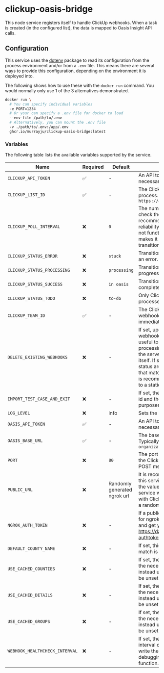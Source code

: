 # clickup-oasis-bridge

This node service registers itself to handle ClickUp webhooks. When a task is created (in the configured list), the data is mapped to Oasis Insight API calls.

## Configuration

This service uses the [dotenv](https://www.npmjs.com/package/dotenv) package to read its configuration from the process environment and/or from a `.env` file. This means there are several ways to provide this configuration, depending on the environment it is deployed into.

The following shows how to use these with the `docker run` command. You would normally only use 1 of the 3 alternatives demonstrated.

```bash
docker run \
  # You can specify individual variables
  -e PORT=1234
  # Or your can specify a .env file for docker to load
  --env-file /path/to/.env
  # Alternatively, you can mount the .env file
  -v ./path/to/.env:/app/.env
  ghcr.io/murrayju/clickup-oasis-bridge:latest
```

### Variables

The following table lists the available variables supported by the service.

| Name                           | Required | Default                      | Description                                                                                                                                                                                                                                                                                                                                                                                                                                                                                                       |
| ------------------------------ | -------- | ---------------------------- | ----------------------------------------------------------------------------------------------------------------------------------------------------------------------------------------------------------------------------------------------------------------------------------------------------------------------------------------------------------------------------------------------------------------------------------------------------------------------------------------------------------------- |
| `CLICKUP_API_TOKEN`            | ✅       | -                            | An API token is acquired from ClickUp, and is necessary for the integration to function.                                                                                                                                                                                                                                                                                                                                                                                                                          |
| `CLICKUP_LIST_ID`              | ✅       | -                            | The ClickUp list id in which to look for tasks to process. This can be found in the URL for a list: `https://app.clickup.com/{team_id}/v/l/f/{list_id}`                                                                                                                                                                                                                                                                                                                                                           |
| `CLICKUP_POLL_INTERVAL`        | ❌       | `0`                          | The number of seconds to use as a polling interval to check the ClickUp list for unprocessed tasks. It is recommended to set this to `60`. This adds some reliability to the service, in case the webhook does not function, or is missed for any reason. This also makes it possible for tasks to be re-processed by transitioning the state back to `to-do`                                                                                                                                                     |
| `CLICKUP_STATUS_ERROR`         | ❌       | `stuck`                      | Transition tasks to this status when processing has an error.                                                                                                                                                                                                                                                                                                                                                                                                                                                     |
| `CLICKUP_STATUS_PROCESSING`    | ❌       | `processing`                 | Transition tasks to this status while processing is in progress.                                                                                                                                                                                                                                                                                                                                                                                                                                                  |
| `CLICKUP_STATUS_SUCCESS`       | ❌       | `in oasis`                   | Transition tasks to this status when processing completes successfully.                                                                                                                                                                                                                                                                                                                                                                                                                                           |
| `CLICKUP_STATUS_TODO`          | ❌       | `to-do`                      | Only ClickUp tasks in the given status will be processed.                                                                                                                                                                                                                                                                                                                                                                                                                                                         |
| `CLICKUP_TEAM_ID`              | ✅️      | -                            | The ClickUp team id in which to register the webhook. This number can be found in the URL immediately after `https://app.clickup.com/`                                                                                                                                                                                                                                                                                                                                                                            |
| `DELETE_EXISTING_WEBHOOKS`     | ❌       | -                            | If set, upon startup, the service can look for existing webhook registrations and delete them. This is useful to avoid receiving duplicate messages and processing tasks multiple times in the case where the server was not shut down cleanly to unregister itself. If set to `failing`, all webhooks with a failing status are deleted. If set to `matching`, all webhooks that match the current `PUBLIC_URL` will be deleted. It is recommended to use `matching` if `PUBLIC_URL` is set to a static address. |
| `IMPORT_TEST_CASE_AND_EXIT`    | ❌       | -                            | If set, the service will process the given ClickUp task id and then exit. This exists purely for debugging purposes, and generally should not be used.                                                                                                                                                                                                                                                                                                                                                            |
| `LOG_LEVEL`                    | ❌       | info                         | Sets the logging level for the pino logger.                                                                                                                                                                                                                                                                                                                                                                                                                                                                       |
| `OASIS_API_TOKEN`              | ✅️      | -                            | An API token is acquired from Oasis Insight, and is necessary for the integration to function.                                                                                                                                                                                                                                                                                                                                                                                                                    |
| `OASIS_BASE_URL`               | ✅️      | -                            | The base URL for the Oasis API to connect to. Typically looks like `https://your-organization.oasisinsight.net/api/v1/`                                                                                                                                                                                                                                                                                                                                                                                           |
| `PORT`                         | ❌       | `80`                         | The port to bind the web server to. This is used for the ClickUp webhook integration, where ClickUp will POST messages to this port.                                                                                                                                                                                                                                                                                                                                                                              |
| `PUBLIC_URL`                   | ❌       | Randomly generated ngrok url | It is recommended that you set up a public route to this service for ClickUp webhook integration. Specify the value like `https://bridge.example.com`. The service will automatically register the webhook URL with ClickUp. If not specified, ngrok is used to create a random secure tunnel proxied by ngrok.                                                                                                                                                                                                   |
| `NGROK_AUTH_TOKEN`             | ❌       | -                            | If a public URL is not specified, this token is required for ngrok to function properly. Create a free account, and get your token at https://dashboard.ngrok.com/get-started/your-authtoken                                                                                                                                                                                                                                                                                                                      |
| `DEFAULT_COUNTY_NAME`          | ❌       | -                            | If set, this county will be used in addresses when no match is found.                                                                                                                                                                                                                                                                                                                                                                                                                                             |
| `USE_CACHED_COUNTIES`          | ❌       | -                            | If set, the container will skip API calls to Oasis to get the necessary data from the `counties` API, and will instead use cached values from the disk. This must be unset if any configuration has changed.                                                                                                                                                                                                                                                                                                      |
| `USE_CACHED_DETAILS`           | ❌       | -                            | If set, the container will skip API calls to Oasis to get the necessary data from the `details` API, and will instead use cached values from the disk. This must be unset if any configuration has changed.                                                                                                                                                                                                                                                                                                       |
| `USE_CACHED_GROUPS`            | ❌       | -                            | If set, the container will skip API calls to Oasis to get the necessary data from the `groups` API, and will instead use cached values from the disk. This must be unset if any configuration has changed.                                                                                                                                                                                                                                                                                                        |
| `WEBHOOK_HEALTHCHECK_INTERVAL` | ❌       | -                            | If set, the service will call the ClickUp API on an interval of the specified number of seconds, and write the result to the console. This is only useful for debugging/monitoring, and is not required to function.                                                                                                                                                                                                                                                                                              |
